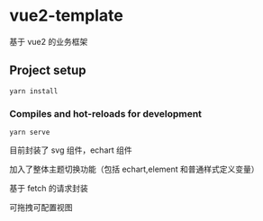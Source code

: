 # vue2-template

基于 vue2 的业务框架

## Project setup

```
yarn install
```

### Compiles and hot-reloads for development

```
yarn serve
```

目前封装了 svg 组件，echart 组件

加入了整体主题切换功能（包括 echart,element 和普通样式定义变量）

基于 fetch 的请求封装

可拖拽可配置视图

